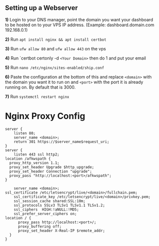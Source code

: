 ## Setting up a Webserver


<strong>1)</strong>  Login to your DNS manager, point the domain you want your dashboard to be hosted on to your VPS IP address. (Example: dashboard.domain.com 192.168.0.1)

<strong>2)</strong>  Run `apt install nginx && apt install certbot` 

<strong>3)</strong>  Run `ufw allow 80` and `ufw allow 443` on the vps

<strong>4)</strong>  Run `certbot certonly -d ```<Your Domain>``` then do 1 and put your email

<strong>5)</strong>  Run `nano /etc/nginx/sites-enabled/ship.conf`

<strong>6)</strong> Paste the configuration at the bottom of this and replace ```<domain>``` with the domain you want it to run on and ```<port>``` with the port it is already running on. By default that is 3000.

<strong>7)</strong> Run `systemctl restart nginx`

# Nginx Proxy Config
```Nginx
server {
    listen 80;
    server_name <domain>;
    return 301 https://$server_name$request_uri;
}
server {
    listen 443 ssl http2;
location /afkwspath {
  proxy_http_version 1.1;
  proxy_set_header Upgrade $http_upgrade;
  proxy_set_header Connection "upgrade";
  proxy_pass "http://localhost:<port>/afkwspath";
}
    
    server_name <domain>;
ssl_certificate /etc/letsencrypt/live/<domain>/fullchain.pem;
    ssl_certificate_key /etc/letsencrypt/live/<domain>/privkey.pem;
    ssl_session_cache shared:SSL:10m;
    ssl_protocols SSLv3 TLSv1 TLSv1.1 TLSv1.2;
    ssl_ciphers  HIGH:!aNULL:!MD5;
    ssl_prefer_server_ciphers on;
location / {
      proxy_pass http://localhost:<port>/;
      proxy_buffering off;
      proxy_set_header X-Real-IP $remote_addr;
  }
}
```
